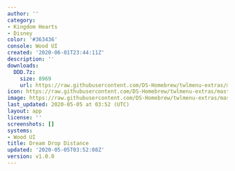 ```yaml
---
author: ''
category:
- Kingdom Hearts
- Disney
color: '#363436'
console: Wood UI
created: '2020-06-01T23:44:11Z'
description: ''
downloads:
  DDD.7z:
    size: 8969
    url: https://raw.githubusercontent.com/DS-Homebrew/twlmenu-extras/master/_nds/TWiLightMenu/akmenu/themes/DDD.7z
icon: https://raw.githubusercontent.com/DS-Homebrew/twlmenu-extras/master/_nds/TWiLightMenu/akmenu/themes/meta/DDD/icon.png
image: https://raw.githubusercontent.com/DS-Homebrew/twlmenu-extras/master/_nds/TWiLightMenu/akmenu/themes/meta/DDD/icon.png
last_updated: 2020-05-05 at 03:52 (UTC)
layout: app
license: ''
screenshots: []
systems:
- Wood UI
title: Dream Drop Distance
updated: '2020-05-05T03:52:08Z'
version: v1.0.0
---
```


